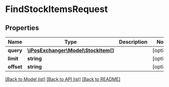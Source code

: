 # FindStockItemsRequest

## Properties
Name | Type | Description | Notes
------------ | ------------- | ------------- | -------------
**query** | [**\iPosExchanger\Model\StockItem[]**](StockItem.md) |  | [optional] 
**limit** | **string** |  | [optional] 
**offset** | **string** |  | [optional] 

[[Back to Model list]](../README.md#documentation-for-models) [[Back to API list]](../README.md#documentation-for-api-endpoints) [[Back to README]](../README.md)


